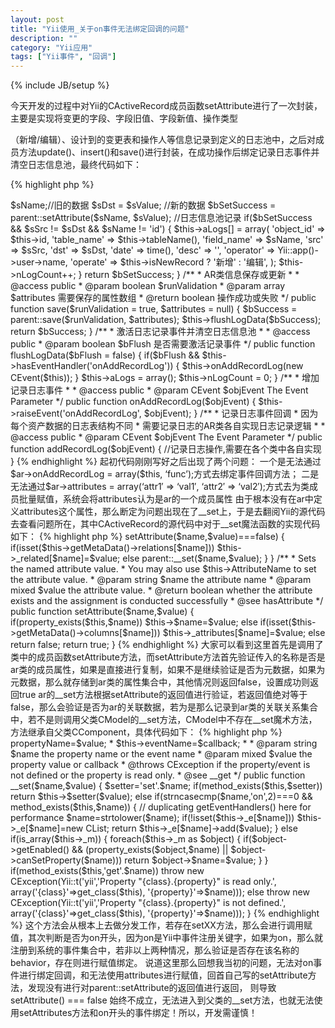 ```yaml
---
layout: post
title: "Yii使用_关于on事件无法绑定回调的问题"
description: ""
category: "Yii应用"
tags: ["Yii事件", "回调"]
---
```

{% include JB/setup %}

今天开发的过程中对Yii的CActiveRecord成员函数setAttribute进行了一次封装，主要是实现将变更的字段、字段旧值、字段新值、操作类型

（新增/编辑）、设计到的变更表和操作人等信息记录到定义的日志池中，之后对成员方法update()、insert()和save()进行封装，在成功操作后绑定记录日志事件并清空日志信息池，最终代码如下：

{% highlight php %}
<?php
Abstract class AmsAbstractList extends CActiveRecord{
    /**
     * @access public
     * @var array $aLogs 日志信息池
     */
    public $aLogs = array();

    /**
     * @access public
     * @var int $nLogCount 日志信息数量
     */
    public $nLogCount = 0;

    public function init() {
        //绑定日记记录事件
        attachEventHandler('onAddRecordLog', array($this, 'addRecordLog'));
        parent::init();
    }

    /**
     * 对Yii的setAttribute进行封装,增加变更字段的日志信息池记录
     *
     * @access public
     * @param string $sName 属性名称
     * @param string $sValue 属性值
     * @return boolean 基类设置属性值是否成功的标识
     */
    public function setAttribute($sName, $sValue) {
        $sSrc = $this->$sName;//旧的数据
        $sDst = $sValue; //新的数据
        $bSetSuccess = parent::setAttribute($sName, $sValue);

        //日志信息池记录
        if($bSetSuccess && $sSrc != $sDst && $sName != 'id') {
            $this->aLogs[] = array(
                'object_id' => $this->id,
                'table_name' => $this->tableName(),
                'field_name' => $sName,
                'src' => $sSrc,
                'dst' => $sDst,
                'date' => time(),
                'desc' => '',
                'operator' => Yii::app()->user->name,
                'operate' => $this->isNewRecord ? '新增' : '编辑',
            );
            $this->nLogCount++;
        }

        return $bSetSuccess;
    }

    /**
     * AR类信息保存或更新
     *
     * @access public
     * @param boolean $runValidation
     * @param array $attributes 需要保存的属性数组
     * @return boolean 操作成功或失败
     */
    public function save($runValidation = true, $attributes = null) {
        $bSuccess = parent::save($runValidation, $attributes);
        $this->flushLogData($bSuccess);
        return $bSuccess;
    }

    /**
     * 激活日志记录事件并清空日志信息池
     *
     * @access public
     * @param boolean $bFlush 是否需要激活记录事件
     */
    public function flushLogData($bFlush = false) {
        if($bFlush && $this->hasEventHandler('onAddRecordLog')) {
            $this->onAddRecordLog(new CEvent($this));
        }

        $this->aLogs = array();
        $this->nLogCount = 0;
    }

    /**
     * 增加记录日志事件
     *
     * @access public
     * @param CEvent $objEvent The Event Parameter
     */
    public function onAddRecordLog($objEvent) {
        $this->raiseEvent('onAddRecordLog', $objEvent);
    }

    /**
     * 记录日志事件回调
     * 因为每个资产数据的日志表结构不同
     * 需要记录日志的AR类各自实现日志记录逻辑
     *
     * @access public
     * @param CEvent $objEvent The Event Parameter
     */
    public function addRecordLog($objEvent) {
        //记录日志操作,需要在各个类中各自实现
    }
{% endhighlight %}

起初代码刚刚写好之后出现了两个问题：

一个是无法通过$ar->onAddRecordLog = array($this, ‘func’);方式去绑定事件回调方法；

二是无法通过$ar->attributes = array(‘attr1′ => ‘val1′, ‘attr2′ => ‘val2′);方式去为类成员批量赋值，系统会将attributes认为是ar的一个成员属性

由于根本没有在ar中定义attributes这个属性，那么断定为问题出现在了__set上，于是去翻阅Yii的源代码去查看问题所在，其中CActiveRecord的源代码中对于__set魔法函数的实现代码如下：

{% highlight php %}
<?php
    /**
     * PHP setter magic method.
     * This method is overridden so that AR attributes can be accessed like properties.
     * @param string $name property name
     * @param mixed $value property value
     */
    public function __set($name,$value)
    {
        if($this->setAttribute($name,$value)===false)
        {
            if(isset($this->getMetaData()->relations[$name]))
                $this->_related[$name]=$value;
            else
                parent::__set($name,$value);
        }
    }

    /**
     * Sets the named attribute value.
     * You may also use $this->AttributeName to set the attribute value.
     * @param string $name the attribute name
     * @param mixed $value the attribute value.
     * @return boolean whether the attribute exists and the assignment is conducted successfully
     * @see hasAttribute
     */
    public function setAttribute($name,$value)
    {
        if(property_exists($this,$name))
            $this->$name=$value;
        else if(isset($this->getMetaData()->columns[$name]))
            $this->_attributes[$name]=$value;
        else
            return false;
        return true;
    }
{% endhighlight %}

大家可以看到这里首先是调用了类中的成员函数setAttribute方法，而setAttribute方法首先验证传入的名称是否是ar类的成员属性，如果是直接进行复制，如果不是继续验证是否为元数据，如果为元数据，那么就存储到ar类的属性集合中，其他情况则返回false，设置成功则返回true

ar的__set方法根据setAttribute的返回值进行验证，若返回值绝对等于false，那么会验证是否为ar的关联数据，若为是那么记录到ar类的关联关系集合中，若不是则调用父类CModel的__set方法，CModel中不存在__set魔术方法，方法继承自父类CComponent，具体代码如下：

{% highlight php %}
<?php
/**
     * Sets value of a component property.
     * Do not call this method. This is a PHP magic method that we override
     * to allow using the following syntax to set a property or attach an event handler
     * $this->propertyName=$value;
     * $this->eventName=$callback;
     *
     * @param string $name the property name or the event name
     * @param mixed $value the property value or callback
     * @throws CException if the property/event is not defined or the property is read only.
     * @see __get
     */
     public function __set($name,$value)
     {
         $setter='set'.$name;
         if(method_exists($this,$setter))
             return $this->$setter($value);
         else if(strncasecmp($name,'on',2)===0 && method_exists($this,$name))
         {
             // duplicating getEventHandlers() here for performance
             $name=strtolower($name);
             if(!isset($this->_e[$name]))
                 $this->_e[$name]=new CList;
             return $this->_e[$name]->add($value);
         }
         else if(is_array($this->_m))
         {
             foreach($this->_m as $object)
             {
                 if($object->getEnabled() && (property_exists($object,$name) || $object->canSetProperty($name)))
                     return $object->$name=$value;
             }
         }
         if(method_exists($this,'get'.$name))
             throw new CException(Yii::t('yii','Property "{class}.{property}" is read only.', array('{class}'=>get_class($this), '{property}'=>$name)));
         else
             throw new CException(Yii::t('yii','Property "{class}.{property}" is not defined.',
array('{class}'=>get_class($this), '{property}'=>$name)));
    }
{% endhighlight %}
这个方法会从根本上去做分发工作，若存在setXX方法，那么会进行调用赋值，其次判断是否为on开头，因为on是Yii中事件注册关键字，如果为on，那么就注册到系统的事件集合中，若非以上两种情况，那么验证是否存在该名称的behavior，存在则进行赋值绑定。

说道这里那么回想我当初的问题，无法对on事件进行绑定回调，和无法使用attributes进行赋值，回首自己写的setAttribute方法，发现没有进行对parent::setAttribute的返回值进行返回， 则导致setAttribute() === false 始终不成立，无法进入到父类的__set方法，也就无法使用setAttributes方法和on开头的事件绑定！所以，开发需谨慎！
